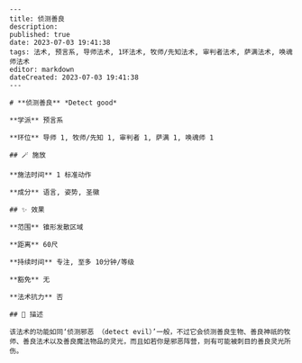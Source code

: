 
    ---
    title: 侦测善良
    description: 
    published: true
    date: 2023-07-03 19:41:38
    tags: 法术, 预言系, 导师法术, 1环法术, 牧师/先知法术, 审判者法术, 萨满法术, 唤魂师法术
    editor: markdown
    dateCreated: 2023-07-03 19:41:38
    ---

    # **侦测善良** *Detect good*

    **学派** 预言系 

    **环位** 导师 1, 牧师/先知 1, 审判者 1, 萨满 1, 唤魂师 1

    ## 🪄 施放

    **施法时间** 1 标准动作

    **成分** 语言, 姿势, 圣徽

    ## ✨ 效果  

    **范围** 锥形发散区域

    **距离** 60尺  

    **持续时间** 专注, 至多 10分钟/等级 

    **豁免** 无

    **法术抗力** 否

    ## 📖 描述

    该法术的功能如同‘侦测邪恶 （detect evil）’一般，不过它会侦测善良生物、善良神祇的牧师、善良法术以及善良魔法物品的灵光，而且如若你是邪恶阵营，则有可能被刺目的善良灵光所伤。
    